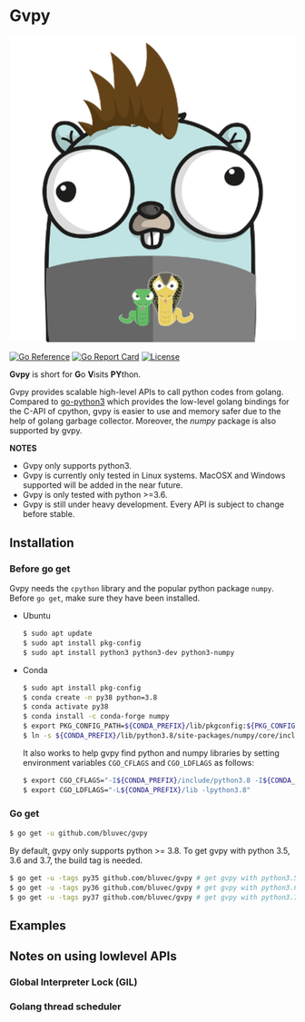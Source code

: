 # Gvpy
[![gvpy](https://raw.githubusercontent.com/bluvec/gvpy/readme/res/gvpylogo.png)](https://github.com/bluvec/gvpy)

[![Go Reference](https://pkg.go.dev/badge/github.com/bluvec/gvpy.svg)](https://pkg.go.dev/github.com/bluvec/gvpy)
[![Go Report Card](https://goreportcard.com/badge/github.com/bluvec/gvpy)](https://goreportcard.com/report/github.com/bluvec/gvpy)
[![License](https://img.shields.io/github/license/bluvec/gvpy)](https://raw.githubusercontent.com/bluvec/gvpy/readme/LICENSE)

**Gvpy** is short for **G**o **V**isits **PY**thon.

Gvpy provides scalable high-level APIs to call python codes from golang. Compared to [go-python3]([go-python3](https://github.com/DataDog/go-python3)) which provides the low-level golang bindings for the C-API of cpython, gvpy is easier to use and memory safer due to the help of golang garbage collector. Moreover, the _numpy_ package is also supported by gvpy.

**NOTES**
* Gvpy only supports python3.
* Gvpy is currently only tested in Linux systems. MacOSX and Windows supported will be added in the near future.
* Gvpy is only tested with python >=3.6.
* Gvpy is still under heavy development. Every API is subject to change before stable.

## Installation
### Before go get
Gvpy needs the `cpython` library and the popular python package `numpy`. Before `go get`, make sure they have been installed.
* Ubuntu
  ```bash
  $ sudo apt update
  $ sudo apt install pkg-config
  $ sudo apt install python3 python3-dev python3-numpy
  ```
* Conda
  ```bash
  $ sudo apt install pkg-config
  $ conda create -n py38 python=3.8
  $ conda activate py38
  $ conda install -c conda-forge numpy
  $ export PKG_CONFIG_PATH=${CONDA_PREFIX}/lib/pkgconfig:${PKG_CONFIG_PATH}
  $ ln -s ${CONDA_PREFIX}/lib/python3.8/site-packages/numpy/core/include/numpy ${CONDA_PREFIX}/include/python3.8/
  ```

  It also works to help gvpy find python and numpy libraries by setting environment variables `CGO_CFLAGS` and `CGO_LDFLAGS` as follows:
  ```bash
  $ export CGO_CFLAGS="-I${CONDA_PREFIX}/include/python3.8 -I${CONDA_PREFIX}/lib/python3.8/site-packages/numpy/core/include/numpy"
  $ export CGO_LDFLAGS="-L${CONDA_PREFIX}/lib -lpython3.8"
  ```

### Go get
```bash
$ go get -u github.com/bluvec/gvpy
```

By default, gvpy only supports python >= 3.8. To get gvpy with python 3.5, 3.6 and 3.7, the build tag is needed.
```bash
$ go get -u -tags py35 github.com/bluvec/gvpy # get gvpy with python3.5
$ go get -u -tags py36 github.com/bluvec/gvpy # get gvpy with python3.6
$ go get -u -tags py37 github.com/bluvec/gvpy # get gvpy with python3.7
```

## Examples

## Notes on using lowlevel APIs
### Global Interpreter Lock (GIL)

### Golang thread scheduler

